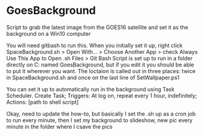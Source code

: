 # GoesBackground
Script to grab the latest image from the GOES16 satellite and set it as the background on a Win10 computer

You will need gitbash to run this. When you initially set it up, right click SpaceBackground.sh > Open With... > Choose Another App > check Always Use This App to Open .sh Files > Git Bash
Script is set up to run in a folder directly on C: named GoesBackground, but if you edit it you should be able to put it wherever you want. The loctaion is called out in three places: twice in SpaceBackground.sh and once on the last line of SetWallpaper.ps1


You can set it up to automatically run in the background using Task Scheduler. Create Task; Triggers: At log on, repeat every 1 hour, indefinitely; Actions: [path to shell script]


Okay, need to update the how-to, but basically I set the .sh up as a cron job to run every minute, then I set my background to slideshow, new pic every minute in the folder where I csave the pics
